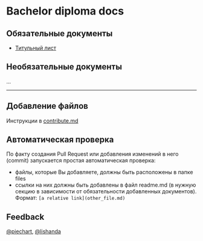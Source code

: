 # Bachelor diploma docs

## Обязательные документы
- [Титульный лист](files/Титульный_лист_ВКР_2020.docx)

## Необязательные документы
...

---

## Добавление файлов
Инструкции в [contribute.md](contribute.md)

## Автоматическая проверка
По факту создания Pull Request или добавления изменений в него (commit) запускается простая автоматическая проверка:
- файлы, которые Вы добавляете, должны быть расположены в папке files
- ссылки на них должны быть добавлены в файл readme.md (в нужную секцию в зависимости от обязательности добавленных документов). Формат: `[a relative link](other_file.md)`


## Feedback
[@piechart](https://mssg.me/piechart), [@lishanda](https://mssg.me/lishanda)
